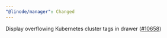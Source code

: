 ```yaml
---
"@linode/manager": Changed
---
```


Display overflowing Kubernetes cluster tags in drawer ([#10658](https://github.com/linode/manager/pull/10658))
